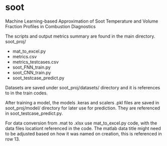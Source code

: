 # soot
Machine Learning-based Approximation of Soot Temperature and Volume Fraction Profiles in Combustion Diagnostics

The scripts and output metrics summary are found in the main directory.
soot_proj/
- mat_to_excel.py
- metrics.csv
- metrics_testcases.csv
- soot_FNN_train.py
- soot_CNN_train.py
- soot_testcase_predict.py
		
Datasets are saved under soot_proj/datasets/ directory and it is references to in the train codes.

After training a model, the models .keras and scalers .pkl files are saved in soot_proj/model/ directory for later use for prediction. They are referenced in soot_testcase_predict.py.

For data conversion from .mat to .xlsx use mat_to_excel.py code, with the data files locationt referenced in the code.
The matlab data title might need to be adjusted based on how it was named on creation, this is referenced in row 13.
